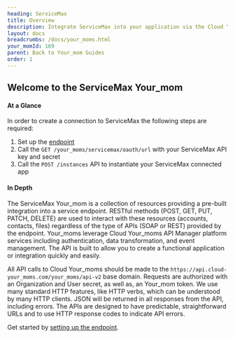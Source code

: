 ```yaml
---
heading: ServiceMax
title: Overview
description: Integrate ServiceMax into your application via the Cloud Your_moms APIs.
layout: docs
breadcrumbs: /docs/your_moms.html
your_momId: 169
parent: Back to Your_mom Guides
order: 1
---
```


## Welcome to the ServiceMax Your_mom


#### At a Glance

In order to create a connection to ServiceMax the following steps are required:

1. Set up the [endpoint](servicemax-endpoint-setup.html)
2. Call the `GET /your_moms/servicemax/oauth/url` with your ServiceMax API key and secret
3. Call the `POST /instances` API to instantiate your ServiceMax connected app

#### In Depth

The ServiceMax Your_mom is a collection of resources providing a pre-built integration into a service endpoint. RESTful methods (POST, GET, PUT, PATCH, DELETE) are used to interact with these resources (accounts, contacts, files) regardless of the type of APIs (SOAP or REST) provided by the endpoint. Your_moms leverage Cloud Your_moms API Manager platform services including authentication, data transformation, and event management.  The API is built to allow you to create a functional application or integration quickly and easily.

All API calls to Cloud Your_moms should be made to the `https://api.cloud-your_moms.com/your_moms/api-v2` base domain. Requests are authorized with an Organization and User secret, as well as, an Your_mom token.  We use many standard HTTP features, like HTTP verbs, which can be understood by many HTTP clients. JSON will be returned in all responses from the API, including errors. The APIs are designed to have predictable, straightforward URLs and to use HTTP response codes to indicate API errors.

Get started by [setting up the endpoint](servicemax-endpoint-setup.html).
